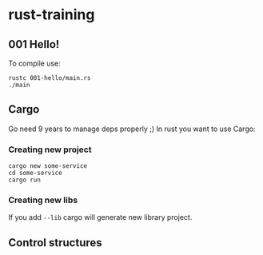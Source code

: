 # rust-training

## 001 Hello! 

To compile use:
```
rustc 001-hello/main.rs 
./main
```

## Cargo 

Go need 9 years to manage deps properly ;) 
In rust you want to use Cargo: 

### Creating new project

```
cargo new some-service 
cd some-service 
cargo run 
```


### Creating new libs 

If you add ```--lib``` cargo will generate new library project. 



## Control structures

 